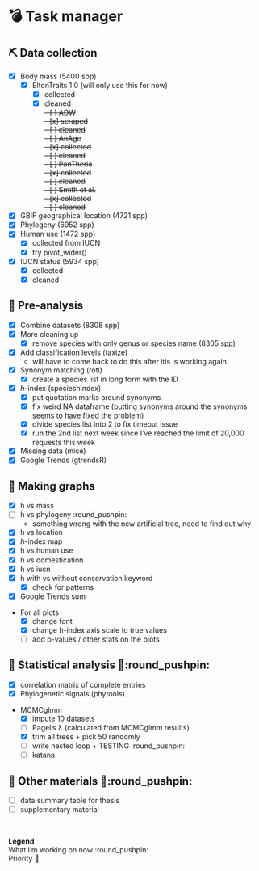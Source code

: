 
# :bomb: Task manager

## :pick: Data collection

  - [x] Body mass (5400 spp)
      - [x] EltonTraits 1.0 (will only use this for now)
          - [x] collected
          - [x] cleaned  
            ~~- \[ \] ADW~~  
            ~~- \[x\] scraped~~  
            ~~- \[ \] cleaned~~  
            ~~- \[ \] AnAge~~  
            ~~- \[x\] collected~~  
            ~~- \[ \] cleaned~~  
            ~~- \[ \] PanTheria~~  
            ~~- \[x\] collected~~  
            ~~- \[ \] cleaned~~  
            ~~- \[ \] Smith et al.~~  
            ~~- \[x\] collected~~  
            ~~- \[ \] cleaned~~
  - [x] GBIF geographical location (4721 spp)
  - [x] Phylogeny (6952 spp)
  - [x] Human use (1472 spp)
      - [x] collected from IUCN
      - [x] try pivot\_wider()
  - [x] IUCN status (5934 spp)
      - [x] collected
      - [x] cleaned

## :abacus: Pre-analysis

  - [x] Combine datasets (8308 spp)
  - [x] More cleaning up
      - [x] remove species with only genus or species name (8305 spp)
  - [x] Add classification levels (taxize)
      - will have to come back to do this after itis is working again
  - [x] Synonym matching (rotl)
      - [x] create a species list in long form with the ID
  - [x] *h*-index (specieshindex)
      - [x] put quotation marks around synonyms
      - [x] fix weird NA dataframe (putting synonyms around the synonyms
        seems to have fixed the problem)
      - [x] divide species list into 2 to fix timeout issue
      - [x] run the 2nd list next week since I’ve reached the limit of
        20,000 requests this week
  - [x] Missing data (mice)
  - [x] Google Trends (gtrendsR)

## :art: Making graphs

  - [x] h vs mass
  - [ ] h vs phylogeny :round\_pushpin:
      - something wrong with the new artificial tree, need to find out
        why
  - [x] h vs location
  - [x] *h*-index map
  - [x] h vs human use
  - [x] h vs domestication
  - [x] h vs iucn
  - [x] h with vs without conservation keyword
      - [x] check for patterns
  - [x] Google Trends sum
  - For all plots
      - [x] change font
      - [x] change h-index axis scale to true values
      - [ ] add p-values / other stats on the plots

## :rocket: Statistical analysis :gem::round\_pushpin:

  - [x] correlation matrix of complete entries
  - [x] Phylogenetic signals (phytools)
  - MCMCglmm
      - [x] impute 10 datasets
      - [ ] Pagel’s λ (calculated from MCMCglmm results)
      - [x] trim all trees + pick 50 randomly
      - [ ] write nested loop + TESTING :round\_pushpin:
      - [ ] katana

## :jigsaw: Other materials :gem::round\_pushpin:

  - [ ] data summary table for thesis
  - [ ] supplementary material

 

**Legend**  
What I’m working on now :round\_pushpin:  
Priority :gem:
